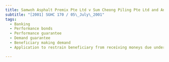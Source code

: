 ```yaml
---
title: Samwoh Asphalt Premix Pte Ltd v Sum Cheong Piling Pte Ltd and Another 
subtitle: "[2001] SGHC 170 / 05\_July\_2001"
tags:
  - Banking
  - Performance bonds
  - Performance guarantee
  - Demand guarantee
  - Beneficiary making demand
  - Application to restrain beneficiary from receiving moneys due under guarantee

---
```


